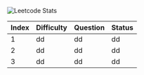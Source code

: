 ![Leetcode Stats](https://leetcard.jacoblin.cool/da-head0?theme=unicorn)


|Index|Difficulty|Question|Status|
|--|--|--|--|
|1|dd|dd|dd|
|2|dd|dd|dd|
|3|dd|dd|dd|
